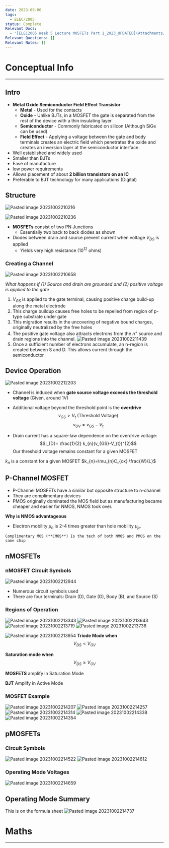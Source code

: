 ```yaml
---
date: 2023-09-06
tags:
  - ELEC/2005
status: Complete
Relevant Docs:
  - "[ELEC2005 Week 5 Lecture MOSFETs Part 1_2023_UPDATED](Attachments/ELEC2005%20Week%205%20Lecture%20MOSFETs%20Part%201_2023_UPDATED.pdf)"
Relevant Questions: []
Relevant Notes: []
---
```



# Conceptual Info
---

## Intro
- **Metal Oxide Semiconductor Field Effect Transistor**
	- **Metal** - Used for the contacts
	- **Oxide** - Unlike BJTs, in a MOSFET the gate is separated from the rest of the device with a thin insulating layer
	- **Semiconductor** - Commonly fabricated on silicon (Although SiGe can be used)
	- **Field Effect** - Applying a voltage between the gate and body terminals creates an electric field which penetrates the oxide and creates an inversion layer at the semiconductor interface.
- Well established and widely used
- Smaller than BJTs
- Ease of manufacture
- low power requirements
- Allows placement of about **2 billion transistors on an IC**
- Preferable to BJT technology for many applications (Digital)

## Structure

![Pasted image 20231002210216](Attachments/Pasted%20image%2020231002210216.png)

![Pasted image 20231002210236](Attachments/Pasted%20image%2020231002210236.png)
- **MOSFETs** consist of two PN Junctions
	- Essentially two back to back diodes as shown
- Diodes between drain and source prevent current when voltage $V_{DS}$ is applied
	- Yields very high resistance ($10^{12}$ ohms)

### Creating a Channel
![Pasted image 20231002210658](Attachments/Pasted%20image%2020231002210658.png)

*What happens if (1) Source and drain are grounded and (2) positive voltage is applied to the gate*
1. $V_{GS}$ is applied to the gate terminal, causing positive charge build-up along the metal electrode
2. This charge buildup causes free holes to be repelled from region of p-type substrate under gate
3. This migration results in the uncovering of negative bound charges, originally neutralized by the free holes
4. The positive gate voltage also attracts electrons from the $n^+$ source and drain regions into the channel.
![Pasted image 20231002211439](Attachments/Pasted%20image%2020231002211439.png)
5. Once a sufficient number of electrons accumulate, an n-region is created between S and D. This allows current through the semiconductor




## Device Operation

![Pasted image 20231002212203](Attachments/Pasted%20image%2020231002212203.png)

- Channel is induced when **gate source voltage exceeds the threshold voltage** (Given, around 1V)
- Additional voltage beyond the threshold point is the **overdrive**
$$v_{GS} > V_{t}\text{ (Threshold Voltage)}$$
$$v_{OV}=v_{GS}-V_{t}$$

- Drain current has a square-law dependence on the overdrive voltage:
$$i_{D}= \frac{1}{2} k_{n}(v_{GS}-V_{t})^{2}$$
Our threshold voltage remains constant for a given MOSFET

$k_{n}$ is a constant for a given MOSFET
$k_{n}=\mu_{n}C_{ox} \frac{W}{L}$



## P-Channel MOSFET
- P-Channel MOSFETs have a similar but opposite structure to n-channel
- They are complimentary devices
- PMOS originally dominated the MOS field but as manufacturing became cheaper and easier for NMOS, NMOS took over.

**Why is NMOS advantageous**
- Electron mobility $\mu_{n}$ is 2-4 times greater than hole mobility $\mu_{p}$.

```ad-note
Complimentary MOS (**CMOS**) Is the tech of both NMOS and PMOS on the same chip

```


## nMOSFETs
### nMOSFET Circuit Symbols

![Pasted image 20231002212944](Attachments/Pasted%20image%2020231002212944.png)
- Numerous circuit symbols used
- There are four terminals: Drain (D), Gate (G), Body (B), and Source (S)

### Regions of Operation
![Pasted image 20231002213343](Attachments/Pasted%20image%2020231002213343.png)
![Pasted image 20231002213643](Attachments/Pasted%20image%2020231002213643.png)
![Pasted image 20231002213719](Attachments/Pasted%20image%2020231002213719.png)
![Pasted image 20231002213736](Attachments/Pasted%20image%2020231002213736.png)

![Pasted image 20231002213954](Attachments/Pasted%20image%2020231002213954.png)
**Triode Mode when**
$$V_{DS}<V_{OV}$$

**Saturation mode when**
$$V_{DS}\geq V_{OV}$$

**MOSFETS** amplify in Saturation Mode

**BJT** Amplify in Active Mode


### MOSFET Example
![Pasted image 20231002214207](Attachments/Pasted%20image%2020231002214207.png)
![Pasted image 20231002214257](Attachments/Pasted%20image%2020231002214257.png)
![Pasted image 20231002214314](Attachments/Pasted%20image%2020231002214314.png)
![Pasted image 20231002214338](Attachments/Pasted%20image%2020231002214338.png)
![Pasted image 20231002214354](Attachments/Pasted%20image%2020231002214354.png)

## pMOSFETs

### Circuit Symbols
![Pasted image 20231002214522](Attachments/Pasted%20image%2020231002214522.png)
![Pasted image 20231002214612](Attachments/Pasted%20image%2020231002214612.png)

### Operating Mode Voltages
![Pasted image 20231002214659](Attachments/Pasted%20image%2020231002214659.png)

## Operating Mode Summary
This is on the formula sheet
![Pasted image 20231002214737](Attachments/Pasted%20image%2020231002214737.png)



# Maths
----

